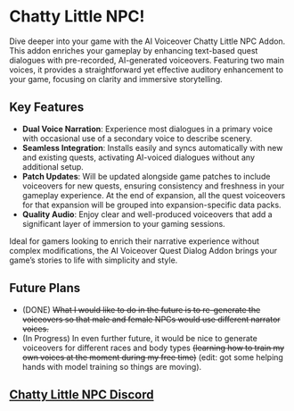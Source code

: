 # Chatty Little NPC!

Dive deeper into your game with the AI Voiceover Chatty Little NPC Addon. This addon enriches your gameplay by enhancing text-based quest dialogues with pre-recorded, AI-generated voiceovers. Featuring two main voices, it provides a straightforward yet effective auditory enhancement to your game, focusing on clarity and immersive storytelling.

## Key Features

- **Dual Voice Narration**: Experience most dialogues in a primary voice with occasional use of a secondary voice to describe scenery.
- **Seamless Integration**: Installs easily and syncs automatically with new and existing quests, activating AI-voiced dialogues without any additional setup.
- **Patch Updates**: Will be updated alongside game patches to include voiceovers for new quests, ensuring consistency and freshness in your gameplay experience. At the end of expansion, all the quest voiceovers for that expansion will be grouped into expansion-specific data packs.
- **Quality Audio**: Enjoy clear and well-produced voiceovers that add a significant layer of immersion to your gaming sessions.

Ideal for gamers looking to enrich their narrative experience without complex modifications, the AI Voiceover Quest Dialog Addon brings your game’s stories to life with simplicity and style.


## Future Plans

- (DONE) ~~What I would like to do in the future is to re-generate the voiceovers so that male and female NPCs would use different narrator voices.~~ 
- (In Progress) In even further future, it would be nice to generate voiceovers for different races and body types ~~(learning how to train my own voices at the moment during my free time)~~ (edit: got some helping hands with model training so things are moving).

## [Chatty Little NPC Discord](https://discord.gg/fSczNjQ6)
